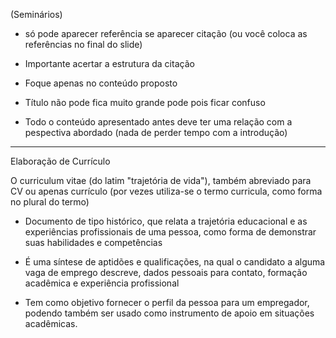 (Seminários)
- só pode aparecer referência se aparecer citação (ou você coloca as referências no final do slide)

- Importante acertar a estrutura da citação

- Foque apenas no conteúdo proposto

- Título não pode fica muito grande pode pois ficar confuso

- Todo o conteúdo apresentado antes deve ter uma relação com a pespectiva abordado (nada de perder tempo com a introdução)


-------------------------------------------------------------------------------------------

Elaboração de Currículo

O curriculum vitae (do latim "trajetória de vida"), também abreviado para CV ou apenas currículo (por vezes utiliza-se o termo curricula, como forma no plural do termo)

- Documento de tipo histórico, que relata a trajetória educacional e as experiências profissionais de uma pessoa, como forma de demonstrar suas habilidades e competências

- É uma síntese de aptidões e qualificações, na qual o candidato a alguma vaga de emprego descreve, dados pessoais para contato, formação acadêmica e experiência profissional

- Tem como objetivo fornecer o perfil da pessoa para um empregador, podendo também ser usado como instrumento de apoio em situações acadêmicas.

